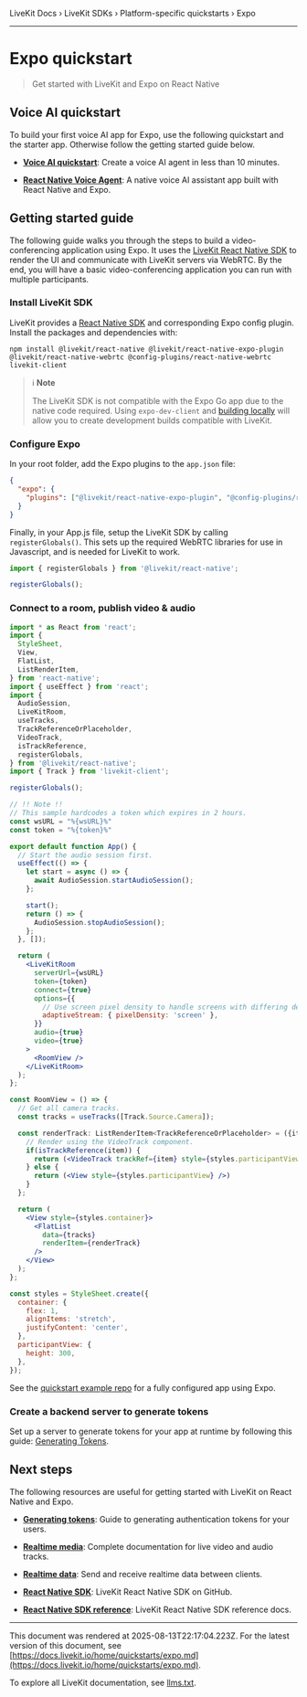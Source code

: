 LiveKit Docs › LiveKit SDKs › Platform-specific quickstarts › Expo

---

# Expo quickstart

> Get started with LiveKit and Expo on React Native

## Voice AI quickstart

To build your first voice AI app for Expo, use the following quickstart and the starter app. Otherwise follow the getting started guide below.

- **[Voice AI quickstart](https://docs.livekit.io/agents/start/voice-ai.md)**: Create a voice AI agent in less than 10 minutes.

- **[React Native Voice Agent](https://github.com/livekit-examples/agent-starter-react-native)**: A native voice AI assistant app built with React Native and Expo.

## Getting started guide

The following guide walks you through the steps to build a video-conferencing application using Expo. It uses the [LiveKit React Native SDK](https://github.com/livekit/client-sdk-react-native) to render the UI and communicate with LiveKit servers via WebRTC. By the end, you will have a basic video-conferencing application you can run with multiple participants.

### Install LiveKit SDK

LiveKit provides a [React Native SDK](https://github.com/livekit/client-sdk-react-native) and corresponding Expo config plugin. Install the packages and dependencies with:

```shell
npm install @livekit/react-native @livekit/react-native-expo-plugin @livekit/react-native-webrtc @config-plugins/react-native-webrtc livekit-client

```

> ℹ️ **Note**
> 
> The LiveKit SDK is not compatible with the Expo Go app due to the native code required. Using `expo-dev-client` and [building locally](https://docs.expo.dev/guides/local-app-development/) will allow you to create development builds compatible with LiveKit.

### Configure Expo

In your root folder, add the Expo plugins to the `app.json` file:

```json
{
  "expo": {
    "plugins": ["@livekit/react-native-expo-plugin", "@config-plugins/react-native-webrtc"]
  }
}

```

Finally, in your App.js file, setup the LiveKit SDK by calling `registerGlobals()`. This sets up the required WebRTC libraries for use in Javascript, and is needed for LiveKit to work.

```jsx
import { registerGlobals } from '@livekit/react-native';

registerGlobals();

```

### Connect to a room, publish video & audio

```jsx
import * as React from 'react';
import {
  StyleSheet,
  View,
  FlatList,
  ListRenderItem,
} from 'react-native';
import { useEffect } from 'react';
import {
  AudioSession,
  LiveKitRoom,
  useTracks,
  TrackReferenceOrPlaceholder,
  VideoTrack,
  isTrackReference,
  registerGlobals,
} from '@livekit/react-native';
import { Track } from 'livekit-client';

registerGlobals();

// !! Note !!
// This sample hardcodes a token which expires in 2 hours.
const wsURL = "%{wsURL}%"
const token = "%{token}%"

export default function App() {
  // Start the audio session first.
  useEffect(() => {
    let start = async () => {
      await AudioSession.startAudioSession();
    };

    start();
    return () => {
      AudioSession.stopAudioSession();
    };
  }, []);

  return (
    <LiveKitRoom
      serverUrl={wsURL}
      token={token}
      connect={true}
      options={{
        // Use screen pixel density to handle screens with differing densities.
        adaptiveStream: { pixelDensity: 'screen' },
      }}
      audio={true}
      video={true}
    >
      <RoomView />
    </LiveKitRoom>
  );
};

const RoomView = () => {
  // Get all camera tracks.
  const tracks = useTracks([Track.Source.Camera]);

  const renderTrack: ListRenderItem<TrackReferenceOrPlaceholder> = ({item}) => {
    // Render using the VideoTrack component.
    if(isTrackReference(item)) {
      return (<VideoTrack trackRef={item} style={styles.participantView} />)
    } else {
      return (<View style={styles.participantView} />)
    }
  };

  return (
    <View style={styles.container}>
      <FlatList
        data={tracks}
        renderItem={renderTrack}
      />
    </View>
  );
};

const styles = StyleSheet.create({
  container: {
    flex: 1,
    alignItems: 'stretch',
    justifyContent: 'center',
  },
  participantView: {
    height: 300,
  },
});

```

See the [quickstart example repo](https://github.com/livekit-examples/react-native-expo-quickstart) for a fully configured app using Expo.

### Create a backend server to generate tokens

Set up a server to generate tokens for your app at runtime by following this guide: [Generating Tokens](https://docs.livekit.io/home/server/generating-tokens.md).

## Next steps

The following resources are useful for getting started with LiveKit on React Native and Expo.

- **[Generating tokens](https://docs.livekit.io/home/server/generating-tokens.md)**: Guide to generating authentication tokens for your users.

- **[Realtime media](https://docs.livekit.io/home/client/tracks.md)**: Complete documentation for live video and audio tracks.

- **[Realtime data](https://docs.livekit.io/home/client/data.md)**: Send and receive realtime data between clients.

- **[React Native SDK](https://github.com/livekit/client-sdk-react-native)**: LiveKit React Native SDK on GitHub.

- **[React Native SDK reference](https://htmlpreview.github.io/?https://raw.githubusercontent.com/livekit/client-sdk-react-native/main/docs/modules.html)**: LiveKit React Native SDK reference docs.

---

This document was rendered at 2025-08-13T22:17:04.223Z.
For the latest version of this document, see [https://docs.livekit.io/home/quickstarts/expo.md](https://docs.livekit.io/home/quickstarts/expo.md).

To explore all LiveKit documentation, see [llms.txt](https://docs.livekit.io/llms.txt).